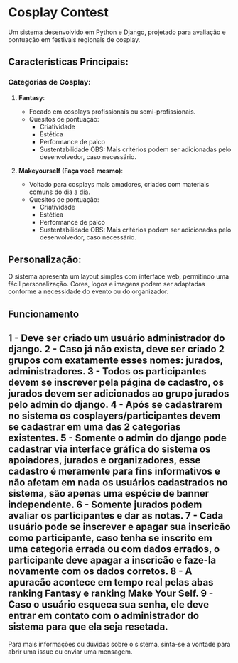 # Cosplay Contest

Um sistema desenvolvido em Python e Django, projetado para avaliação e pontuação em festivais regionais de cosplay.

## Características Principais:

### **Categorias de Cosplay**:
1. **Fantasy**:
    - Focado em cosplays profissionais ou semi-profissionais.
    - Quesitos de pontuação:
      - Criatividade
      - Estética
      - Performance de palco
      - Sustentabilidade
    OBS: Mais critérios podem ser adicionadas pelo desenvolvedor, caso necessário.

2. **Makeyourself (Faça você mesmo)**:
    - Voltado para cosplays mais amadores, criados com materiais comuns do dia a dia.
    - Quesitos de pontuação:
      - Criatividade
      - Estética
      - Performance de palco
      - Sustentabilidade
       OBS: Mais critérios podem ser adicionadas pelo desenvolvedor, caso necessário.

## Personalização:
O sistema apresenta um layout simples com interface web, permitindo uma fácil personalização. Cores, logos e imagens podem ser adaptadas conforme a necessidade do evento ou do organizador.

## **Funcionamento**
1 - Deve ser criado um usuário administrador do django.
2 - Caso já não exista, deve ser criado 2 grupos com exatamente esses nomes: jurados, administradores.
3 - Todos os participantes devem se inscrever pela página de cadastro, os jurados devem ser adicionados ao grupo jurados pelo admin do django.
4 - Após se cadastrarem no sistema os cosplayers/participantes devem se cadastrar em uma das 2 categorias existentes.
5 - Somente o admin do django pode cadastrar via interface gráfica do sistema os apoiadores, jurados e organizadores, esse cadastro é meramente
para fins informativos e não afetam em nada os usuários cadastrados no sistema, são apenas uma espécie de banner independente.
6 - Somente jurados podem avaliar os participantes e dar as notas.
7 - Cada usuário pode se inscrever e apagar sua inscricão como participante, caso tenha se inscrito em uma categoria errada ou com dados errados, o participante deve apagar a inscricão e faze-la novamente com os dados corretos.
8 - A apuracão acontece em tempo real pelas abas ranking Fantasy e ranking Make Your Self.
9 - Caso o usuário esqueca sua senha, ele deve entrar em contato com o administrador do sistema para que ela seja resetada.
---

Para mais informações ou dúvidas sobre o sistema, sinta-se à vontade para abrir uma issue ou enviar uma mensagem.
